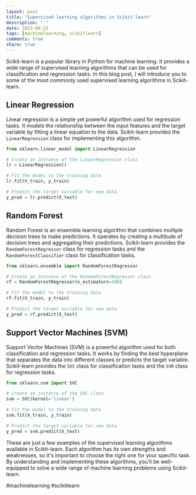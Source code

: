 ```yaml
---
layout: post
title: "Supervised learning algorithms in Scikit-learn"
description: " "
date: 2023-09-25
tags: [machinelearning, scikitlearn]
comments: true
share: true
---
```


Scikit-learn is a popular library in Python for machine learning. It provides a wide range of supervised learning algorithms that can be used for classification and regression tasks. In this blog post, I will introduce you to some of the most commonly used supervised learning algorithms in Scikit-learn.

## Linear Regression

Linear regression is a simple yet powerful algorithm used for regression tasks. It models the relationship between the input features and the target variable by fitting a linear equation to the data. Scikit-learn provides the `LinearRegression` class for implementing this algorithm.

```python
from sklearn.linear_model import LinearRegression

# Create an instance of the LinearRegression class
lr = LinearRegression()

# Fit the model to the training data
lr.fit(X_train, y_train)

# Predict the target variable for new data
y_pred = lr.predict(X_test)
```

## Random Forest

Random Forest is an ensemble learning algorithm that combines multiple decision trees to make predictions. It operates by creating a multitude of decision trees and aggregating their predictions. Scikit-learn provides the `RandomForestRegressor` class for regression tasks and the `RandomForestClassifier` class for classification tasks.

```python
from sklearn.ensemble import RandomForestRegressor

# Create an instance of the RandomForestRegressor class
rf = RandomForestRegressor(n_estimators=100)

# Fit the model to the training data
rf.fit(X_train, y_train)

# Predict the target variable for new data
y_pred = rf.predict(X_test)
```

## Support Vector Machines (SVM)

Support Vector Machines (SVM) is a powerful algorithm used for both classification and regression tasks. It works by finding the best hyperplane that separates the data into different classes or predicts the target variable. Scikit-learn provides the `SVC` class for classification tasks and the `SVR` class for regression tasks.

```python
from sklearn.svm import SVC

# Create an instance of the SVC class
svm = SVC(kernel='linear')

# Fit the model to the training data
svm.fit(X_train, y_train)

# Predict the target variable for new data
y_pred = svm.predict(X_test)
```

These are just a few examples of the supervised learning algorithms available in Scikit-learn. Each algorithm has its own strengths and weaknesses, so it's important to choose the right one for your specific task. By understanding and implementing these algorithms, you'll be well-equipped to solve a wide range of machine learning problems using Scikit-learn.

#machinelearning #scikitlearn